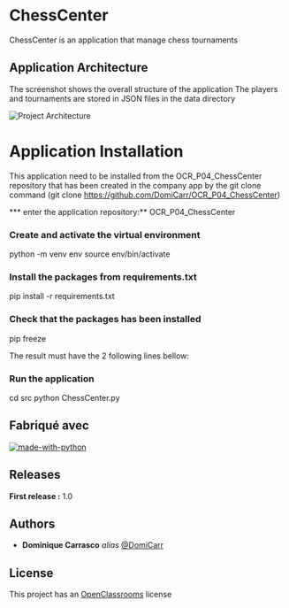 # ChessCenter
ChessCenter is an application that manage chess tournaments

## Application Architecture

The screenshot shows the overall structure of the application
The players and tournaments are stored in JSON files in the data directory

![Project Architecture](assets/wikibooks_architecture.png)



# Application Installation

This application need to be installed from the OCR_P04_ChessCenter repository that has been created in the company app by the git clone command
(git clone https://github.com/DomiCarr/OCR_P04_ChessCenter)

*** enter the application repository:**
OCR_P04_ChessCenter

### Create and activate the virtual environment
python -m venv env
source env/bin/activate

### Install the packages from requirements.txt
pip install -r requirements.txt

### Check that the packages has been installed
pip freeze

The result must have the 2 following lines bellow:

### Run the application
cd src
python ChessCenter.py

## Fabriqué avec
[![made-with-python](https://img.shields.io/badge/Made%20with-Python-1f425f.svg)](https://www.python.org/)


## Releases
**First release :** 1.0

## Authors
* **Dominique Carrasco** _alias_ [@DomiCarr](https://github.com/DomiCarr)

## License

This project has an [OpenClassrooms](https://openclassrooms.com/fr/policies/terms-conditions) license




